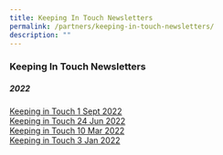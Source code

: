 ```yaml
---
title: Keeping In Touch Newsletters
permalink: /partners/keeping-in-touch-newsletters/
description: ""
---
```

### **Keeping In Touch Newsletters**
##### **2022**
[Keeping in Touch 1 Sept 2022](/files/Keeping%20in%20Touch%20Letter%20to%20Parents%20for%20Term%204.pdf)<br>
[Keeping in Touch 24 Jun 2022](/files/3rd%20Keeping%20in%20Touch%20Letter%20to%20Parents%202022.pdf)<br>
[Keeping in Touch 10 Mar 2022](/files/2nd%20Letter%20to%20Parents%202022%20Keeping%20in%20Touch.pdf)<br>
[Keeping in Touch 3 Jan 2022](/files/2022_%20Term%201_%20Keeping%20in%20Touch%20Letter%20to%20Parents%20%20_%2020220103_FINAL.pdf)